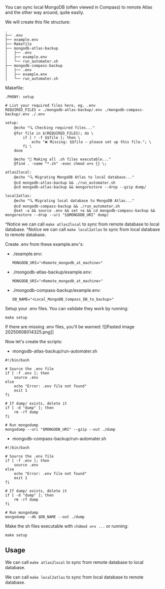 You can sync local MongoDB (often viewed in Compass) to remote Atlas and the other way around, quite easily.


We will create this file structure:
```
.
├── .env
├── example.env
├── Makefile
├── mongodb-atlas-backup
│   ├── .env
│   ├── example.env
│   └── run_automater.sh
├── mongodb-compass-backup
│   ├── .env
│   ├── example.env
│   └── run_automater.sh
```


Makefile:
```
.PHONY: setup  
  
# List your required files here, eg. .env  
REQUIRED_FILES = ./mongodb-atlas-backup/.env ./mongodb-compass-backup/.env ./.env  
  
setup:  
	@echo "🔍 Checking required files..."  
	@for file in $(REQUIRED_FILES); do \  
		if [ ! -f $$file ]; then \  
			echo "❌ Missing: $$file — please set up this file."; \  
		fi \  
	done  
  
	@echo "🔧 Making all .sh files executable..."  
	@find . -name "*.sh" -exec chmod u+x {} \;  
  
atlas2local:  
	@echo "🔍 Migrating MongoDB Atlas to local database..."  
	@cd mongodb-atlas-backup && ./run_automater.sh  
	@cd mongodb-atlas-backup && mongorestore --drop --gzip dump/  
  
local2atlas:  
	@echo "🔍 Migrating local database to MongoDB Atlas..."  
	@cd mongodb-compass-backup && ./run_automater.sh  
	@set -a && source .env && set +a && cd mongodb-compass-backup && mongorestore --drop --uri "$$MONGODB_URI" dump/
```

^Notice we can call `make atlas2local` to sync from remote database to local database.
^Notice we can call `make local2atlas` to sync from local database to remote database.

Create .env from these example.env's:
- ./example.env:
	```
	MONGODB_URI="<Remote_mongodb_at_machine>"
	```

- ./mongodb-atlas-backup/example.env:
	```
	MONGODB_URI="<Remote_mongodb_at_machine>"
	```

- ./mongodb-compass-backup/example.env:
	```
	DB_NAME="<Local_MongoDB_Compass_DB_to_backup>"
	```

Setup your .env files. You can validate they work by running:
```
make setup
```

If there are missing .env files, you'll be warned:
![[Pasted image 20250608014325.png]]

Now let's create the scripts:
- mongodb-atlas-backup/run-automater.sh

```
#!/bin/bash

# Source the .env file
if [ -f .env ]; then
    source .env
else
    echo "Error: .env file not found"
    exit 1
fi

# If dump/ exists, delete it
if [ -d "dump" ]; then
    rm -rf dump
fi

# Run mongodump
mongodump --uri "$MONGODB_URI" --gzip --out ./dump
```


- mongodb-compass-backup/run-automater.sh
```
#!/bin/bash

# Source the .env file
if [ -f .env ]; then
    source .env
else
    echo "Error: .env file not found"
    exit 1
fi

# If dump/ exists, delete it
if [ -d "dump" ]; then
    rm -rf dump
fi

# Run mongodump
mongodump --db $DB_NAME --out ./dump
```


Make the sh files executable with `chdmod u+x ...` or running:
```
make setup
```


## Usage

We can call `make atlas2local` to sync from remote database to local database.

We can call `make local2atlas` to sync from local database to remote database.
